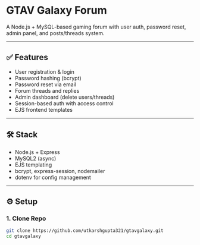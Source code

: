 # GTAV Galaxy Forum

A Node.js + MySQL-based gaming forum with user auth, password reset, admin panel, and posts/threads system.

---

## ✅ Features

- User registration & login
- Password hashing (bcrypt)
- Password reset via email
- Forum threads and replies
- Admin dashboard (delete users/threads)
- Session-based auth with access control
- EJS frontend templates

---

## 🛠️ Stack

- Node.js + Express
- MySQL2 (async)
- EJS templating
- bcrypt, express-session, nodemailer
- dotenv for config management

---

## ⚙️ Setup

### 1. Clone Repo
```bash
git clone https://github.com/utkarshgupta321/gtavgalaxy.git
cd gtavgalaxy

